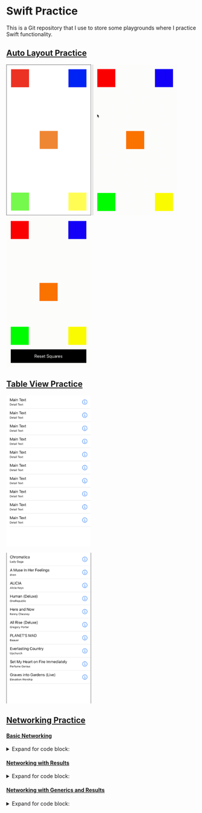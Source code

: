 # Swift Practice
This is a Git repository that I use to store some playgrounds where I practice Swift functionality.

## [Auto Layout Practice](https://github.com/StevenWorrall/Swift-Practice/tree/master/AutoLayout/)

<a href="https://github.com/StevenWorrall/Swift-Practice/tree/master/AutoLayout/BasicAutoLayout.playground"><img src="https://github.com/StevenWorrall/Swift-Practice/blob/master/Pictures/BasicAutoLayout.png" height=400px width=auto ></a>
<a href="https://github.com/StevenWorrall/Swift-Practice/tree/master/AutoLayout/BasicAnimationAutoLayout.playground"><img src="https://github.com/StevenWorrall/Swift-Practice/blob/master/Pictures/BasicAnimationAutoLayout.gif" height=400px width=auto ></a>
<a href="https://github.com/StevenWorrall/Swift-Practice/tree/master/AutoLayout/RemakeAnimationAutoLayout.playground"><img src="https://github.com/StevenWorrall/Swift-Practice/blob/master/Pictures/RemakeAnimationAutoLayout.gif" height=400px width=auto ></a>


## [Table View Practice](https://github.com/StevenWorrall/Swift-Practice/tree/master/TableView/)

<a href="https://github.com/StevenWorrall/Swift-Practice/tree/master/TableView/BasicTableView.playground"><img src="https://github.com/StevenWorrall/Swift-Practice/blob/master/Pictures/BasicTableView.png" height=400px width=auto ></a>

<a href="https://github.com/StevenWorrall/Swift-Practice/tree/master/TableView/TextBasedWithNetwork.playground"><img src="https://github.com/StevenWorrall/Swift-Practice/blob/master/Pictures/TextBasedWithNetwork.png" height=400px width=auto ></a>

## [Networking Practice](https://github.com/StevenWorrall/Swift-Practice/tree/master/Networking/)

#### [Basic Networking](https://github.com/StevenWorrall/Swift_Practice/tree/master/Networking/BasicNetworking.playground)
<details>
  <summary>Expand for code block:</summary>
  
```swift
func fetchItunesData(completion: @escaping (FeedResponse?, Error?) -> ()) {
    guard let url = URL(string: urlString) else { return }
    
    URLSession.shared.dataTask(with: url) { (data, resp, error) in
        if let err = error {
            completion(nil, err)
            return
        }
        do {
            let albumData = try JSONDecoder().decode(FeedResponse.self, from: data!)
            completion(albumData, nil)
        } catch let jsonError {
            completion(nil, jsonError)
        }
    }.resume()
}
```
</details>

#### [Networking with Results](https://github.com/StevenWorrall/Swift_Practice/tree/master/Networking/ResultsTypeNetworking.playground)
<details>
  <summary>Expand for code block:</summary>
  
```swift
func fetchItunesDataWithResults(completion: @escaping (Result<FeedResponse, Error>) -> ()) {
	URLSession.shared.dataTask(with: url) { (data, resp, err) in
        if let err = err {
            completion(.failure(err))
            return
        }
    ...

fetchItunesDataWithResults { (result) in
    switch result {
    case .success(let data):
        guard let resultData = data.feed.results else { return }
        
        resultData.forEach({ (album) in
            if let name = album.name {
                print(name)
            }
        })
    ...
}
```
</details>

#### [Networking with Generics and Results](https://github.com/StevenWorrall/Swift_Practice/tree/master/Networking/GenericsNetworking.playground)
<details>
  <summary>Expand for code block:</summary>

```swift
public func fetchGenericData<T: Decodable>(urlString: String, completion: @escaping ((Result<T, Error>) -> () )) {
	...
    do {
       	let dataResponse = try JSONDecoder().decode(T.self, from: data)
        completion(.success(dataResponse))
    } catch let jsonError {
        completion(.failure(jsonError))
    }
}

fetchGenericData(urlString: urlString) { (result: Result<FeedResponse, Error>) in
    ...
```
</details>

